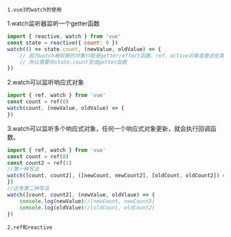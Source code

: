 `1.vue3的watch的使用`

1.watch监听器监听一个getter函数

```javascript
import { reactive, watch } from 'vue'
const state = reactive({ count: 0 })
watch(() => state.count, (newValue, oldValue) => {
    // 因为watch被观察的对象只能是getter/effect函数、ref、active对象或者这些类型是数组
    // 所以需要将state.count变成getter函数
})
```

2.watch可以监听响应式对象

```javascript
import { ref, watch } from 'vue' 
const count = ref(0) 
watch(count, (newValue, oldValue) => {
})
```

3.watch可以监听多个响应式对象，任何一个响应式对象更新，就会执行回调函数。

```javascript
import { ref, watch } from 'vue' 
const count = ref(0) 
const count2 = ref(1) 
//第一种写法
watch([count, count2], ([newCount, newCount2], [oldCount, oldCount2]) => { 
})
//还有第二种写法
watch([count, count2], (newValue, oldVlaue) => {
    console.log(newValue)//[newCount, newCount2]
    console.log(oldValue)//[oldCount, oldCount2]
})
```

`2.ref和reactive`

